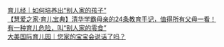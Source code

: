   
[育儿经｜如何培养出“别人家的孩子”](http://www.dianyue.me/archives/761/8jujusszcmsyrkgf/)  
[【慧爱之家·育儿宝典】清华学霸母亲的24条教育手记，值得所有父母一看！](http://www.dianyue.me/archives/208/efi3oy5jjlciynfe/)  
[有一种育儿危险，叫“别人家的零食”](http://www.dianyue.me/archives/386/m4cr7eubocf831a9/)  
[大美国际育儿园｜您家的宝宝会说话了吗？](http://www.dianyue.me/archives/778/i6zpeou4eg37dgkv/)